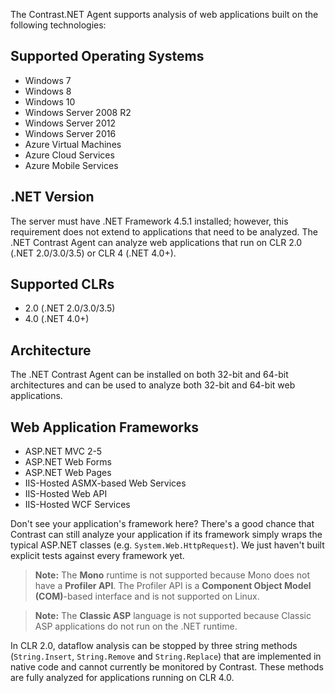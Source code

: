 <!--
title: ".NET Agent Supported Technologies"
description: "List of technologies supported by the .NET agent"
tags: "configuration supported technologies agent .Net"
-->

The Contrast.NET Agent supports analysis of web applications built on the following technologies:

## Supported Operating Systems
* Windows 7
* Windows 8
* Windows 10
* Windows Server 2008 R2
* Windows Server 2012
* Windows Server 2016
* Azure Virtual Machines 
* Azure Cloud Services
* Azure Mobile Services
 
## .NET Version
The server must have .NET Framework 4.5.1 installed; however, this requirement does not extend to applications that need to be analyzed. The .NET Contrast Agent can analyze web applications that run on CLR 2.0 (.NET 2.0/3.0/3.5) or CLR 4 (.NET 4.0+). 

## Supported CLRs
* 2.0 (.NET 2.0/3.0/3.5)
* 4.0 (.NET 4.0+)

## Architecture
The .NET Contrast Agent can be installed on both 32-bit and 64-bit architectures and can be used to analyze both 32-bit and 64-bit web applications. 

## Web Application Frameworks
* ASP.NET MVC 2-5
* ASP.NET Web Forms
* ASP.NET Web Pages
* IIS-Hosted ASMX-based Web Services
* IIS-Hosted Web API
* IIS-Hosted WCF Services

Don't see your application's framework here? There's a good chance that Contrast can still analyze your application if its framework simply wraps the typical ASP.NET classes (e.g. ```System.Web.HttpRequest```). We just haven't built explicit tests against every framework yet. 

>**Note:** The **Mono** runtime is not supported because Mono does not have a **Profiler API**. The Profiler API is a **Component Object Model (COM)**-based interface and is not supported on Linux.  

>**Note:** The **Classic ASP** language is not supported because Classic ASP applications do not run on the .NET runtime. 

In CLR 2.0, dataflow analysis can be stopped by three string methods (```String.Insert```, ```String.Remove``` and ```String.Replace```) that are implemented in native code and cannot currently be monitored by Contrast. These methods are fully analyzed for applications running on CLR 4.0.

